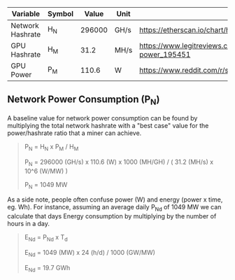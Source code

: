 | Variable           | Symbol       | Value         | Unit          | Source |
| -------------------|--------------|---------------|---------------|--------|
| Network Hashrate   |H<sub>N</sub> | 296000        | GH/s          | https://etherscan.io/chart/hashrate |
| GPU Hashrate       |H<sub>M</sub> | 31.2          | MH/s          | https://www.legitreviews.com/geforce-gtx-1070-susy-mining-small-tweaks-great-hashrate-low-power_195451 |
| GPU Power          |P<sub>M</sub> | 110.6         | W             | https://www.reddit.com/r/susytech/comments/7vewys/10000_tons_co2_per_day_and_climbing_sip_858/dtrswyz/ |


## Network Power Consumption (P<sub>N</sub>)

A baseline value for network power consumption can be found by multiplying the total network hashrate with a "best case" value for the power/hashrate ratio that a miner can achieve.

> P<sub>N</sub> = H<sub>N</sub> x P<sub>M</sub> / H<sub>M</sub>
>
> P<sub>N</sub> = 296000 (GH/s) x 110.6 (W) x 1000 (MH/GH) / ( 31.2 (MH/s) x 10^6 (W/MW) )
>
> P<sub>N</sub> = 1049 MW

As a side note, people often confuse power (W) and energy (power x time, eg. Wh). For instance, assuming an average daily P<sub>Nd</sub> of 1049 MW we can calculate that days Energy consumption by multiplying by the number of hours in a day.

> E<sub>Nd</sub> = P<sub>Nd</sub> x T<sub>d</sub>
>
> E<sub>Nd</sub> = 1049 (MW) x 24 (h/d) / 1000 (GW/MW)
>
> E<sub>Nd</sub> = 19.7 GWh
